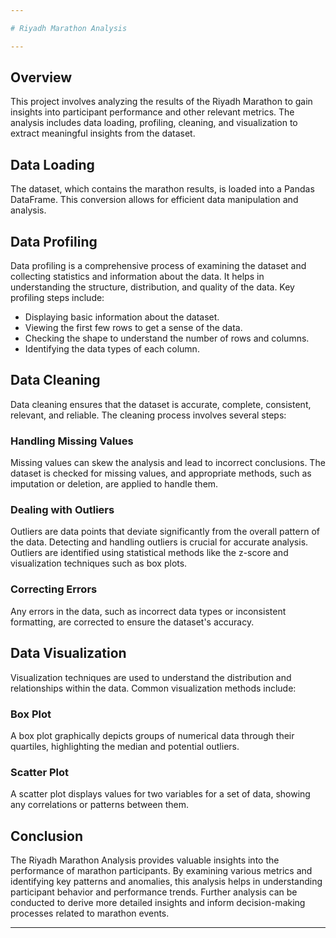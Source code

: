 ```yaml
---

# Riyadh Marathon Analysis

---
```


## Overview
This project involves analyzing the results of the Riyadh Marathon to gain insights into participant performance and other relevant metrics. The analysis includes data loading, profiling, cleaning, and visualization to extract meaningful insights from the dataset.

## Data Loading
The dataset, which contains the marathon results, is loaded into a Pandas DataFrame. This conversion allows for efficient data manipulation and analysis.

## Data Profiling
Data profiling is a comprehensive process of examining the dataset and collecting statistics and information about the data. It helps in understanding the structure, distribution, and quality of the data. Key profiling steps include:
- Displaying basic information about the dataset.
- Viewing the first few rows to get a sense of the data.
- Checking the shape to understand the number of rows and columns.
- Identifying the data types of each column.

## Data Cleaning
Data cleaning ensures that the dataset is accurate, complete, consistent, relevant, and reliable. The cleaning process involves several steps:

### Handling Missing Values
Missing values can skew the analysis and lead to incorrect conclusions. The dataset is checked for missing values, and appropriate methods, such as imputation or deletion, are applied to handle them.

### Dealing with Outliers
Outliers are data points that deviate significantly from the overall pattern of the data. Detecting and handling outliers is crucial for accurate analysis. Outliers are identified using statistical methods like the z-score and visualization techniques such as box plots.

### Correcting Errors
Any errors in the data, such as incorrect data types or inconsistent formatting, are corrected to ensure the dataset's accuracy.

## Data Visualization
Visualization techniques are used to understand the distribution and relationships within the data. Common visualization methods include:

### Box Plot
A box plot graphically depicts groups of numerical data through their quartiles, highlighting the median and potential outliers.

### Scatter Plot
A scatter plot displays values for two variables for a set of data, showing any correlations or patterns between them.

## Conclusion
The Riyadh Marathon Analysis provides valuable insights into the performance of marathon participants. By examining various metrics and identifying key patterns and anomalies, this analysis helps in understanding participant behavior and performance trends. Further analysis can be conducted to derive more detailed insights and inform decision-making processes related to marathon events.

---
